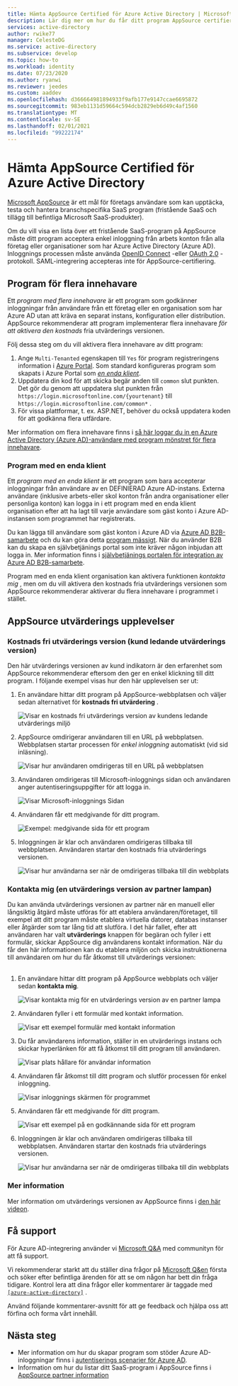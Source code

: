```yaml
---
title: Hämta AppSource Certified för Azure Active Directory | Microsoft Docs
description: Lär dig mer om hur du får ditt program AppSource certifierat för Azure Active Directory.
services: active-directory
author: rwike77
manager: CelesteDG
ms.service: active-directory
ms.subservice: develop
ms.topic: how-to
ms.workload: identity
ms.date: 07/23/2020
ms.author: ryanwi
ms.reviewer: jeedes
ms.custom: aaddev
ms.openlocfilehash: d366664981894933f9afb177e9147ccae6695872
ms.sourcegitcommit: 983eb1131d59664c594dcb2829eb6d49c4af1560
ms.translationtype: MT
ms.contentlocale: sv-SE
ms.lasthandoff: 02/01/2021
ms.locfileid: "99222174"
---
```

# <a name="get-appsource-certified-for-azure-active-directory"></a>Hämta AppSource Certified för Azure Active Directory

[Microsoft AppSource](https://appsource.microsoft.com/) är ett mål för företags användare som kan upptäcka, testa och hantera branschspecifika SaaS program (fristående SaaS och tillägg till befintliga Microsoft SaaS-produkter).

Om du vill visa en lista över ett fristående SaaS-program på AppSource måste ditt program acceptera enkel inloggning från arbets konton från alla företag eller organisationer som har Azure Active Directory (Azure AD). Inloggnings processen måste använda [OpenID Connect](v2-protocols-oidc.md) -eller [OAuth 2,0](v2-oauth2-auth-code-flow.md) -protokoll. SAML-integrering accepteras inte för AppSource-certifiering.

## <a name="multi-tenant-applications"></a>Program för flera innehavare

Ett *program med flera innehavare* är ett program som godkänner inloggningar från användare från ett företag eller en organisation som har Azure AD utan att kräva en separat instans, konfiguration eller distribution. AppSource rekommenderar att program implementerar flera innehavare *för att aktivera den kostnads* fria utvärderings versionen.

Följ dessa steg om du vill aktivera flera innehavare av ditt program:
1. Ange `Multi-Tenanted` egenskapen till `Yes` för program registreringens information i [Azure Portal](https://portal.azure.com/#blade/Microsoft_AAD_IAM/ActiveDirectoryMenuBlade/RegisteredApps). Som standard konfigureras program som skapats i Azure Portal som *[en enda klient](#single-tenant-applications)*.
1. Uppdatera din kod för att skicka begär anden till `common` slut punkten. Det gör du genom att uppdatera slut punkten från `https://login.microsoftonline.com/{yourtenant}` till `https://login.microsoftonline.com/common*` .
1. För vissa plattformar, t. ex. ASP.NET, behöver du också uppdatera koden för att godkänna flera utfärdare.

Mer information om flera innehavare finns i [så här loggar du in en Azure Active Directory (Azure AD)-användare med program mönstret för flera innehavare](howto-convert-app-to-be-multi-tenant.md).

### <a name="single-tenant-applications"></a>Program med en enda klient

Ett *program med en enda klient* är ett program som bara accepterar inloggningar från användare av en DEFINIERAD Azure AD-instans. Externa användare (inklusive arbets-eller skol konton från andra organisationer eller personliga konton) kan logga in i ett program med en enda klient organisation efter att ha lagt till varje användare som gäst konto i Azure AD-instansen som programmet har registrerats. 

Du kan lägga till användare som gäst konton i Azure AD via [Azure AD B2B-samarbete](../external-identities/what-is-b2b.md) och du kan göra detta [program mässigt](../../active-directory-b2c/code-samples.md). När du använder B2B kan du skapa en självbetjänings portal som inte kräver någon inbjudan att logga in. Mer information finns i [självbetjänings portalen för integration av Azure AD B2B-samarbete](../external-identities/self-service-portal.md).

Program med en enda klient organisation kan aktivera funktionen *kontakta mig* , men om du vill aktivera den kostnads fria utvärderings versionen som AppSource rekommenderar aktiverar du flera innehavare i programmet i stället.

## <a name="appsource-trial-experiences"></a>AppSource utvärderings upplevelser

### <a name="free-trial-customer-led-trial-experience"></a>Kostnads fri utvärderings version (kund ledande utvärderings version)

Den här utvärderings versionen av kund indikatorn är den erfarenhet som AppSource rekommenderar eftersom den ger en enkel klickning till ditt program. I följande exempel visas hur den här upplevelsen ser ut:

1.  En användare hittar ditt program på AppSource-webbplatsen och väljer sedan alternativet för **kostnads fri utvärdering** .

    ![Visar en kostnads fri utvärderings version av kundens ledande utvärderings miljö](./media/active-directory-devhowto-appsource-certified/customer-led-trial-step1.png)

2.  AppSource omdirigerar användaren till en URL på webbplatsen. Webbplatsen startar processen för *enkel inloggning* automatiskt (vid sid inläsning).

    ![Visar hur användaren omdirigeras till en URL på webbplatsen](./media/active-directory-devhowto-appsource-certified/customer-led-trial-step2.png)

3.  Användaren omdirigeras till Microsoft-inloggnings sidan och användaren anger autentiseringsuppgifter för att logga in.

    ![Visar Microsoft-inloggnings Sidan](./media/active-directory-devhowto-appsource-certified/customer-led-trial-step3.png)

4. Användaren får ett medgivande för ditt program.

    ![Exempel: medgivande sida för ett program](./media/active-directory-devhowto-appsource-certified/customer-led-trial-step4.png)

5.  Inloggningen är klar och användaren omdirigeras tillbaka till webbplatsen.  Användaren startar den kostnads fria utvärderings versionen.

    ![Visar hur användarna ser när de omdirigeras tillbaka till din webbplats](./media/active-directory-devhowto-appsource-certified/customer-led-trial-step5.png)

### <a name="contact-me-partner-led-trial-experience"></a>Kontakta mig (en utvärderings version av partner lampan)

Du kan använda utvärderings versionen av partner när en manuell eller långsiktig åtgärd måste utföras för att etablera användaren/företaget, till exempel att ditt program måste etablera virtuella datorer, databas instanser eller åtgärder som tar lång tid att slutföra. I det här fallet, efter att användaren har valt **utvärderings** knappen för begäran och fyller i ett formulär, skickar AppSource dig användarens kontakt information. När du får den här informationen kan du etablera miljön och skicka instruktionerna till användaren om hur du får åtkomst till utvärderings versionen:<br/><br/>

1. En användare hittar ditt program på AppSource webbplats och väljer sedan **kontakta mig**.

    ![Visar kontakta mig för en utvärderings version av en partner lampa](./media/active-directory-devhowto-appsource-certified/partner-led-trial-step1.png)

2. Användaren fyller i ett formulär med kontakt information.

    ![Visar ett exempel formulär med kontakt information](./media/active-directory-devhowto-appsource-certified/partner-led-trial-step2.png)

3. Du får användarens information, ställer in en utvärderings instans och skickar hyperlänken för att få åtkomst till ditt program till användaren.

    ![Visar plats hållare för användar information](./media/active-directory-devhowto-appsource-certified/usercontact.png)

4. Användaren får åtkomst till ditt program och slutför processen för enkel inloggning.

    ![Visar inloggnings skärmen för programmet](./media/active-directory-devhowto-appsource-certified/partner-led-trial-step3.png)

5. Användaren får ett medgivande för ditt program.

    ![Visar ett exempel på en godkännande sida för ett program](./media/active-directory-devhowto-appsource-certified/partner-led-trial-step4.png)

6. Inloggningen är klar och användaren omdirigeras tillbaka till webbplatsen. Användaren startar den kostnads fria utvärderings versionen.

    ![Visar hur användarna ser när de omdirigeras tillbaka till din webbplats](./media/active-directory-devhowto-appsource-certified/customer-led-trial-step5.png)

### <a name="more-information"></a>Mer information

Mer information om utvärderings versionen av AppSource finns i [den här videon](https://aka.ms/trialexperienceforwebapps). 

## <a name="get-support"></a>Få support

För Azure AD-integrering använder vi [Microsoft Q&A](https://docs.microsoft.com/answers/topics/azure-active-directory.html) med communityn för att få support.

Vi rekommenderar starkt att du ställer dina frågor på [Microsoft Q&en](https://docs.microsoft.com/answers/topics/azure-active-directory.html) första och söker efter befintliga ärenden för att se om någon har bett din fråga tidigare. Kontrol lera att dina frågor eller kommentarer är taggade med [`[azure-active-directory]`](https://docs.microsoft.com/answers/topics/azure-active-directory.html) .

Använd följande kommentarer-avsnitt för att ge feedback och hjälpa oss att förfina och forma vårt innehåll.

## <a name="next-steps"></a>Nästa steg

- Mer information om hur du skapar program som stöder Azure AD-inloggningar finns i [autentiserings scenarier för Azure AD](authentication-flows-app-scenarios.md).
- Information om hur du listar ditt SaaS-program i AppSource finns i [AppSource partner information](https://appsource.microsoft.com/partners)